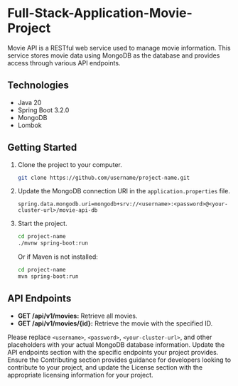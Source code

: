 # Full-Stack-Application-Movie-Project

Movie API is a RESTful web service used to manage movie information. This service stores movie data using MongoDB as the database and provides access through various API endpoints.

## Technologies

- Java 20
- Spring Boot 3.2.0
- MongoDB
- Lombok

## Getting Started

1. Clone the project to your computer.

   ```bash
   git clone https://github.com/username/project-name.git
   ```

2. Update the MongoDB connection URI in the `application.properties` file.

   ```properties
   spring.data.mongodb.uri=mongodb+srv://<username>:<password>@<your-cluster-url>/movie-api-db
   ```

3. Start the project.

   ```bash
   cd project-name
   ./mvnw spring-boot:run
   ```

   Or if Maven is not installed:

   ```bash
   cd project-name
   mvn spring-boot:run
   ```

## API Endpoints

- **GET /api/v1/movies:** Retrieve all movies.
- **GET /api/v1/movies/{id}:** Retrieve the movie with the specified ID.


Please replace `<username>`, `<password>`, `<your-cluster-url>`, and other placeholders with your actual MongoDB database information. Update the API endpoints section with the specific endpoints your project provides. Ensure the Contributing section provides guidance for developers looking to contribute to your project, and update the License section with the appropriate licensing information for your project.
